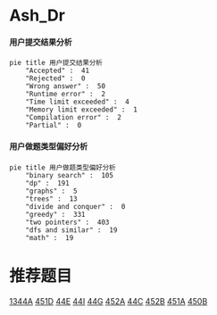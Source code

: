 # Ash_Dr

<!-- tabs:start -->



#### **用户提交结果分析**

```mermaid
pie title 用户提交结果分析
    "Accepted" :  41
    "Rejected" :  0
    "Wrong answer" :  50
    "Runtime error" :  2
    "Time limit exceeded" :  4
    "Memory limit exceeded" :  1
    "Compilation error" :  2
    "Partial" :  0
```

#### **用户做题类型偏好分析**

```mermaid
pie title 用户做题类型偏好分析
    "binary search" :  105
    "dp" :  191
    "graphs" :  5
    "trees" :  13
    "divide and conquer" :  0
    "greedy" :  331
    "two pointers" :  403
    "dfs and similar" :  19
    "math" :  19
```



<!-- tabs:end -->
# 推荐题目
[1344A](https://codeforces.com/contest/1344/problem/A)
[451D](https://codeforces.com/contest/451/problem/D)
[44E](https://codeforces.com/contest/44/problem/E)
[44I](https://codeforces.com/contest/44/problem/I)
[44G](https://codeforces.com/contest/44/problem/G)
[452A](https://codeforces.com/contest/452/problem/A)
[44C](https://codeforces.com/contest/44/problem/C)
[452B](https://codeforces.com/contest/452/problem/B)
[451A](https://codeforces.com/contest/451/problem/A)
[450B](https://codeforces.com/contest/450/problem/B)
